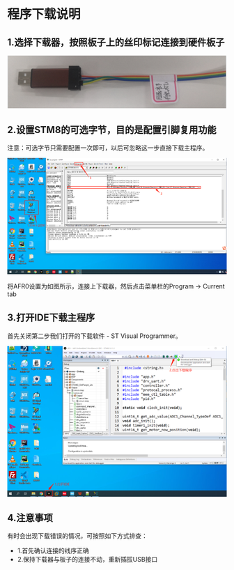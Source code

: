 # 程序下载说明

## 1.选择下载器，按照板子上的丝印标记连接到硬件板子

![](./Doc/leg_servo_stlink.png)


## 2.设置STM8的可选字节，目的是配置引脚复用功能

注意：可选字节只需要配置一次即可，以后可忽略这一步直接下载主程序。

![](./Doc/leg_servo_download_option_byte.png)

将AFR0设置为如图所示，连接上下载器，然后点击菜单栏的Program -> Current tab

## 3.打开IDE下载主程序

首先关闭第二步我们打开的下载软件 - ST Visual Programmer。

![](./Doc/leg_servo_download.png)


## 4.注意事项

有时会出现下载错误的情况，可按照如下方式排查：

* 1.首先确认连接的线序正确
* 2.保持下载器与板子的连接不动，重新插拔USB接口
